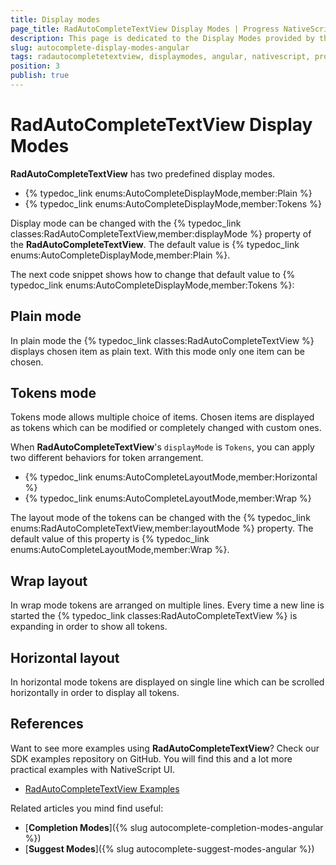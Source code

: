 ```yaml
---
title: Display modes
page_title: RadAutoCompleteTextView Display Modes | Progress NativeScript UI Documentation
description: This page is dedicated to the Display Modes provided by the RadAutoCompleteTextView control.
slug: autocomplete-display-modes-angular
tags: radautocompletetextview, displaymodes, angular, nativescript, professional, ui
position: 3
publish: true
---
```


# RadAutoCompleteTextView Display Modes

**RadAutoCompleteTextView** has two predefined display modes.

- {% typedoc_link enums:AutoCompleteDisplayMode,member:Plain %}
- {% typedoc_link enums:AutoCompleteDisplayMode,member:Tokens %}

Display mode can be changed with the {% typedoc_link classes:RadAutoCompleteTextView,member:displayMode %} property of the **RadAutoCompleteTextView**. The default value is {% typedoc_link enums:AutoCompleteDisplayMode,member:Plain %}.

The next code snippet shows how to change that default value to {% typedoc_link enums:AutoCompleteDisplayMode,member:Tokens %}:

<snippet id='angular-autocomplete-tokens-mode-html'/>
<snippet id='angular-autocomplete-tokens-mode'/>

## Plain mode
In plain mode the {% typedoc_link classes:RadAutoCompleteTextView %} displays chosen item as plain text. With this mode only one item can be chosen.

## Tokens mode
Tokens mode allows multiple choice of items. Chosen items are displayed as tokens which can be modified or completely changed with custom ones.

When **RadAutoCompleteTextView**'s `displayMode` is `Tokens`, you can apply two different behaviors for token arrangement.

- {% typedoc_link enums:AutoCompleteLayoutMode,member:Horizontal %}
- {% typedoc_link enums:AutoCompleteLayoutMode,member:Wrap %}

The layout mode of the tokens can be changed with the {% typedoc_link enums:RadAutoCompleteTextView,member:layoutMode %} property. The default value of this property is {% typedoc_link enums:AutoCompleteLayoutMode,member:Wrap %}.

<snippet id='angular-autocomplete-layouts-wrap-html'/>
<snippet id='angular-autocomplete-layouts-wrap'/>

## Wrap layout
In wrap mode tokens are arranged on multiple lines. Every time a new line is started the {% typedoc_link classes:RadAutoCompleteTextView %} is expanding in order to show all tokens.

## Horizontal layout
In horizontal mode tokens are displayed on single line which can be scrolled horizontally in order to display all tokens.

## References
Want to see more examples using **RadAutoCompleteTextView**?
Check our SDK examples repository on GitHub. You will find this and a lot more practical examples with NativeScript UI.

* [RadAutoCompleteTextView Examples](https://github.com/NativeScript/nativescript-ui-samples/tree/master/autocomplete/app/)

Related articles you mind find useful:

* [**Completion Modes**]({% slug autocomplete-completion-modes-angular %})
* [**Suggest Modes**]({% slug autocomplete-suggest-modes-angular %})
